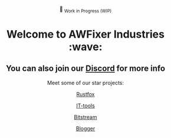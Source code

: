 <div align="center">

:construction: <sub>Work in Progress (WIP)</sub>

</div>

<div align="center">
  <h1>
    Welcome to AWFixer Industries :wave:
  </h1>
</div>

<div align="center">

<h2>
You can also join our <a href="https://discord.gg/awfixer">Discord</a> for more info
</h2>

</div>

<div align="center">

Meet some of our star projects:

<a href="https://github.com/awfixer-org/rustfox">Rustfox</a>

<a href="https://github.com/awfixer-org/it-tools">IT-tools</a>

<a href="https://github.com/awfixer-org/bitstream">Bitstream</a>

<a href="https://github.com/awfixer-org/Blogger">Blogger</a>

</div>
